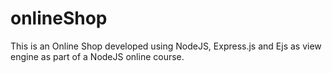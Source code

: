 # onlineShop
This is an Online Shop developed using NodeJS, Express.js and Ejs as view engine as part of a NodeJS online course.
